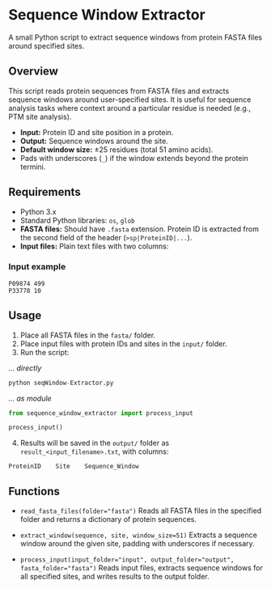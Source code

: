 # Sequence Window Extractor
A small Python script to extract sequence windows from protein FASTA files around specified sites.

## Overview
This script reads protein sequences from FASTA files and extracts sequence windows around user-specified sites. It is useful for sequence analysis tasks where context around a particular residue is needed (e.g., PTM site analysis).  

- **Input:** Protein ID and site position in a protein.  
- **Output:** Sequence windows around the site.  
- **Default window size:** ±25 residues (total 51 amino acids).  
- Pads with underscores (`_`) if the window extends beyond the protein termini.

## Requirements

- Python 3.x
- Standard Python libraries: `os`, `glob`
- **FASTA files:** Should have `.fasta` extension. Protein ID is extracted from the second field of the header (`>sp|ProteinID|...`).
- **Input files:** Plain text files with two columns:  

### Input example
```
P09874 499
P33778 10
```
## Usage

1. Place all FASTA files in the `fasta/` folder.
2. Place input files with protein IDs and sites in the `input/` folder.
3. Run the script:

*... directly*
```python
python seqWindow-Extractor.py
```
*... as module*
```python
from sequence_window_extractor import process_input

process_input()
```
4. Results will be saved in the `output/` folder as `result_<input_filename>.txt`, with columns:
```
ProteinID    Site    Sequence_Window
```

## Functions
* `read_fasta_files(folder="fasta")`
Reads all FASTA files in the specified folder and returns a dictionary of protein sequences.

* `extract_window(sequence, site, window_size=51)`
Extracts a sequence window around the given site, padding with underscores if necessary.

* `process_input(input_folder="input", output_folder="output", fasta_folder="fasta")`
Reads input files, extracts sequence windows for all specified sites, and writes results to the output folder.
